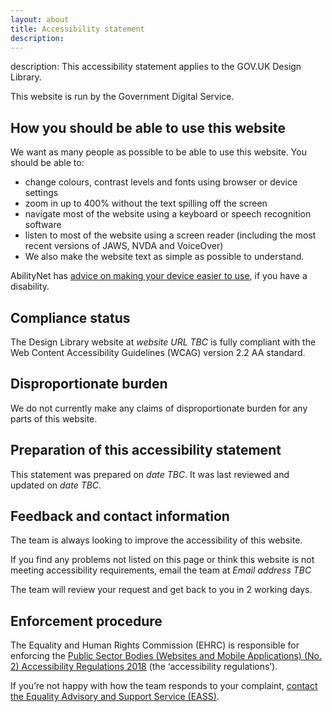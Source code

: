 ```yaml
---
layout: about
title: Accessibility statement
description: 
---
```

description: This accessibility statement applies to the GOV.UK Design Library. 

This website is run by the Government Digital Service.

## How you should be able to use this website

We want as many people as possible to be able to use this website. You should be able to:

- change colours, contrast levels and fonts using browser or device settings
- zoom in up to 400% without the text spilling off the screen
- navigate most of the website using a keyboard or speech recognition software
- listen to most of the website using a screen reader (including the most recent versions of JAWS, NVDA and VoiceOver)
- We also make the website text as simple as possible to understand.

AbilityNet has [advice on making your device easier to use](https://mcmw.abilitynet.org.uk/), if you have a disability.

## Compliance status

The Design Library website at *website URL TBC* is fully compliant with the Web Content Accessibility Guidelines (WCAG) version 2.2 AA standard.

<!-- ## Non-accessible content

In this section, the team lists non-accessible content that has been reported, verified and tracked in the following repositories: -->

## Disproportionate burden

We do not currently make any claims of disproportionate burden for any parts of this website.

## Preparation of this accessibility statement

This statement was prepared on *date TBC*. It was last reviewed and updated on *date TBC*.

<!-- The GOV.UK Design Library website was last audited for accessibility issues by .  -->

## Feedback and contact information

The team is always looking to improve the accessibility of this website.

If you find any problems not listed on this page or think this website is not meeting accessibility requirements, email the team at *Email address TBC*

The team will review your request and get back to you in 2 working days.

## Enforcement procedure
The Equality and Human Rights Commission (EHRC) is responsible for enforcing the [Public Sector Bodies (Websites and Mobile Applications) (No. 2) Accessibility Regulations 2018](https://www.legislation.gov.uk/uksi/2018/952/contents) (the ‘accessibility regulations’).

If you’re not happy with how the team responds to your complaint, [contact the Equality Advisory and Support Service (EASS)](https://www.equalityadvisoryservice.com/).